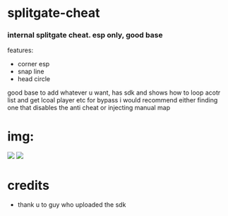 # splitgate-cheat
### internal splitgate cheat. esp only, good base

features:

  - corner esp
  - snap line
  - head circle

good base to add whatever u want, has sdk and shows how to loop acotr list and get lcoal player etc
for bypass i would recommend either finding one that disables the anti cheat or injecting manual map

# img:

<img src="https://i.imgur.com/3Q4FDyI.png">
<img src="https://i.imgur.com/W1duiWc.png">

# credits
- thank u to guy who uploaded the sdk
